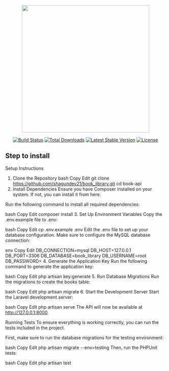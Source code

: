 <p align="center"><a href="https://laravel.com" target="_blank"><img src="https://raw.githubusercontent.com/laravel/art/master/logo-lockup/5%20SVG/2%20CMYK/1%20Full%20Color/laravel-logolockup-cmyk-red.svg" width="400"></a></p>

<p align="center">
<a href="https://travis-ci.org/laravel/framework"><img src="https://travis-ci.org/laravel/framework.svg" alt="Build Status"></a>
<a href="https://packagist.org/packages/laravel/framework"><img src="https://img.shields.io/packagist/dt/laravel/framework" alt="Total Downloads"></a>
<a href="https://packagist.org/packages/laravel/framework"><img src="https://img.shields.io/packagist/v/laravel/framework" alt="Latest Stable Version"></a>
<a href="https://packagist.org/packages/laravel/framework"><img src="https://img.shields.io/packagist/l/laravel/framework" alt="License"></a>
</p>

## Step to install
Setup Instructions
1. Clone the Repository
bash
Copy
Edit
git clone https://github.com/shagundev21/book_library.git
cd book-api
2. Install Dependencies
Ensure you have Composer installed on your system. If not, you can install it from here.

Run the following command to install all required dependencies:

bash
Copy
Edit
composer install
3. Set Up Environment Variables
Copy the .env.example file to .env:

bash
Copy
Edit
cp .env.example .env
Edit the .env file to set up your database configuration. Make sure to configure the MySQL database connection:

env
Copy
Edit
DB_CONNECTION=mysql
DB_HOST=127.0.0.1
DB_PORT=3306
DB_DATABASE=book_library
DB_USERNAME=root
DB_PASSWORD=
4. Generate the Application Key
Run the following command to generate the application key:

bash
Copy
Edit
php artisan key:generate
5. Run Database Migrations
Run the migrations to create the books table:

bash
Copy
Edit
php artisan migrate
6. Start the Development Server
Start the Laravel development server:

bash
Copy
Edit
php artisan serve
The API will now be available at http://127.0.0.1:8000.

Running Tests
To ensure everything is working correctly, you can run the tests included in the project.

First, make sure to run the database migrations for the testing environment:

bash
Copy
Edit
php artisan migrate --env=testing
Then, run the PHPUnit tests:

bash
Copy
Edit
php artisan test